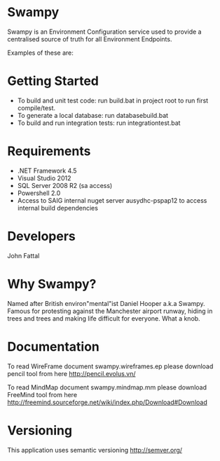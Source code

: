**Swampy**
==========

Swampy is an Environment Configuration service used to provide a centralised source of truth for all Environment Endpoints. 

Examples of these are: 


# Getting Started 
* To build and unit test code: run build.bat in project root to run first compile/test.
* To generate a local database: run databasebuild.bat
* To build and run integration tests: run integrationtest.bat

# Requirements
* .NET Framework 4.5
* Visual Studio 2012
* SQL Server 2008 R2 (sa access)
* Powershell 2.0
* Access to SAIG internal nuget server ausydhc-pspap12 to access internal build dependencies

# Developers 
John Fattal


# Why Swampy? 

Named after British environ"mental"ist Daniel Hooper a.k.a Swampy.
Famous for protesting against the Manchester airport runway, hiding in trees and trees and making life difficult for everyone. What a knob.


# Documentation 

To read WireFrame document swampy.wireframes.ep please download pencil tool from here
http://pencil.evolus.vn/

To read MindMap document swampy.mindmap.mm please download FreeMind tool from here
http://freemind.sourceforge.net/wiki/index.php/Download#Download

# Versioning
This application uses semantic versioning
http://semver.org/